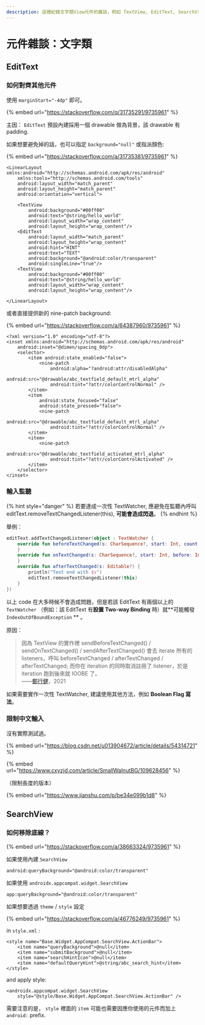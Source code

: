 ```yaml
---
description: 這裡紀錄文字類View元件的雜談，例如 TextView, EditText, SearchView 等。
---
```


# 元件雜談：文字類

## EditText

### 如何對齊其他元件

使用 `marginStart="-4dp"` 即可。

{% embed url="https://stackoverflow.com/q/31735291/9735961" %}

主因： `EditText` 預設內建採用一個 drawable 做為背景，該 drawable 有 padding.

如果想要避免掉的話，也可以指定 `background="null"` 或指派顏色:

{% embed url="https://stackoverflow.com/a/31735381/9735961" %}

```markup
<LinearLayout xmlns:android="http://schemas.android.com/apk/res/android"
    xmlns:tools="http://schemas.android.com/tools"
    android:layout_width="match_parent"
    android:layout_height="match_parent"
    android:orientation="vertical">

    <TextView
        android:background="#00ff00"
        android:text="@string/hello_world"
        android:layout_width="wrap_content"
        android:layout_height="wrap_content"/>
    <EditText
        android:layout_width="match_parent"
        android:layout_height="wrap_content"
        android:hint="HINT"
        android:text="TEXT"
        android:background="@android:color/transparent"
        android:singleLine="true"/>
    <TextView
        android:background="#00ff00"
        android:text="@string/hello_world"
        android:layout_width="wrap_content"
        android:layout_height="wrap_content"/>

</LinearLayout>
```

或者直接提供新的 nine-patch background:

{% embed url="https://stackoverflow.com/a/64387960/9735961" %}

```markup
<?xml version="1.0" encoding="utf-8"?>
<inset xmlns:android="http://schemas.android.com/apk/res/android"
    android:inset="@dimen/spacing_0dp">
    <selector>
        <item android:state_enabled="false">
            <nine-patch
                android:alpha="?android:attr/disabledAlpha"
                android:src="@drawable/abc_textfield_default_mtrl_alpha"
                android:tint="?attr/colorControlNormal" />
        </item>
        <item
            android:state_focused="false"
            android:state_pressed="false">
            <nine-patch
                android:src="@drawable/abc_textfield_default_mtrl_alpha"
                android:tint="?attr/colorControlNormal" />
        </item>
        <item>
            <nine-patch
                android:src="@drawable/abc_textfield_activated_mtrl_alpha"
                android:tint="?attr/colorControlActivated" />
        </item>
    </selector>
</inset>
```

### 輸入監聽

{% hint style="danger" %}
若要達成一次性 TextWatcher, 應避免在監聽內呼叫 editText.removeTextChangedListener(this), **可能會造成閃退**。
{% endhint %}

舉例：

```kotlin
editText.addTextChangedListener(object : TextWatcher {
    override fun beforeTextChanged(s: CharSequence?, start: Int, count: Int, after: Int) {
    }
    override fun onTextChanged(s: CharSequence?, start: Int, before: Int, count: Int) {
    }
    override fun afterTextChanged(s: Editable?) {
        println("Text end with $s")
        editText.removeTextChangedListener(this)
    }
})
```

以上 code 在大多時候不會造成問題，但是若該 EditText 有兩個以上的 `TextWatcher` （例如：該 EditText 有**設置 Two-way Binding** 時）就**可能觸發 `IndexOutOfBoundException` ** 。

原因：

> 因為 TextView 的實作裡 sendBeforeTextChanged() / sendOnTextChanged() / sendAfterTextChanged() 會去 iterate 所有的 listeners，呼叫 beforeTextChanged / afterTextChanged / afterTextChanged; 而你在 iteration 的同時取消註冊了 listener，於是 iteration 跑到後來就 IOOBE 了。\
> ——[鄭行健](https://www.facebook.com/groups/523386591081376/posts/4383388048414525/?comment\_id=4383406325079364)，2021

如果需要實作一次性 TextWatcher, 建議使用其他方法，例如 **Boolean Flag 寫法**。

### 限制中文輸入

沒有實際測試過。

{% embed url="https://blog.csdn.net/u013904672/article/details/54314721" %}

{% embed url="https://www.cxyzjd.com/article/SmallWalnutBG/109628456" %}

（限制長度的版本）

{% embed url="https://www.jianshu.com/p/be34e099b1d8" %}



## SearchView

### 如何移除底線？

{% embed url="https://stackoverflow.com/a/38663324/9735961" %}

如果使用內建 `SearchView`&#x20;

```
android:queryBackground="@android:color/transparent"
```

如果使用 `androidx.appcompat.widget.SearchView`&#x20;

```
app:queryBackground="@android:color/transparent"
```

如果想要透過 `theme` / `style` 設定

{% embed url="https://stackoverflow.com/a/46776249/9735961" %}

in `style.xml` :

```markup
<style name="Base.Widget.AppCompat.SearchView.ActionBar">
    <item name="queryBackground">@null</item>
    <item name="submitBackground">@null</item>
    <item name="searchHintIcon">@null</item>
    <item name="defaultQueryHint">@string/abc_search_hint</item>
</style>
```

and apply style:

```markup
<androidx.appcompat.widget.SearchView
    style="@style/Base.Widget.AppCompat.SearchView.ActionBar" />
```

需要注意的是， `style` 裡面的 `item` 可能也需要因應你使用的元件而加上 `android:` prefix.

